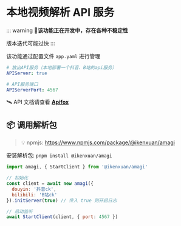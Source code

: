 # 本地视频解析 API 服务
::: warning
**🚧该功能正在开发中，存在各种不稳定性**

版本迭代可能过快
:::

该功能通过配置文件 `app.yaml` 进行管理

```yaml
# 放出API服务（本地部署一个抖音、B站的api服务）
APIServer: true

# API服务端口
APIServerPort: 4567
```

🛰️ API 文档请查看 [**Apifox**](https://amagi.apifox.cn)

## 📦 调用解析包
>💡 npmjs: https://www.npmjs.com/package/@ikenxuan/amagi

安装解析包: `pnpm install @ikenxuan/amagi`

```js
import amagi, { StartClient } from '@ikenxuan/amagi'

// 初始化
const client = await new amagi({
  douyin: '抖音ck',
  bilibili: 'B站ck'
}).initServer(true) // 传入 true 则开启日志

// 启动监听
await StartClient(client, { port: 4567 })
```
